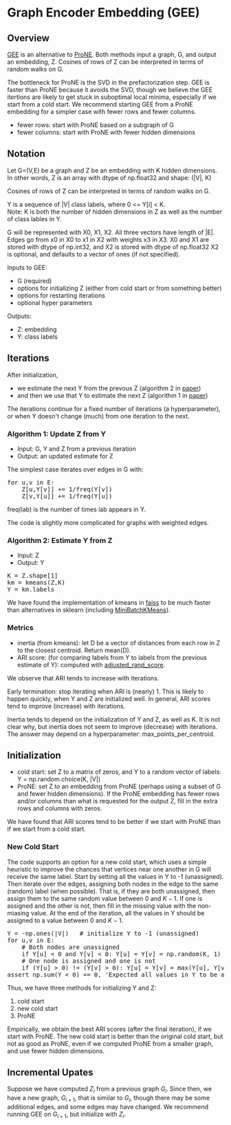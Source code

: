 # Graph Encoder Embedding (GEE)

<h2>Overview</h2>

<a href="https://arxiv.org/pdf/2109.13098">GEE</a> is an alternative to 
<a href="https://www.researchgate.net/profile/Ming-Ding-2/publication/334844418_ProNE_Fast_and_Scalable_Network_Representation_Learning/links/5f1e97f292851cd5fa4b2285/ProNE-Fast-and-Scalable-Network-Representation-Learning.pdf">ProNE</a>.
Both methods input a graph, G, and
output an embedding, Z.  Cosines of rows of Z can be interpreted in
terms of random walks on G.

The bottleneck for ProNE is the SVD in the prefactorization step.  GEE
is faster than ProNE because it avoids the SVD, though we believe the GEE itertions are likely to get stuck in
suboptimal local minima, especially if we start from a cold start.  We
recommend starting GEE from a ProNE embedding for a simpler case with fewer rows
and fewer columns.

* fewer rows: start with ProNE based on a subgraph of G
* fewer columns: start with ProNE with fewer hidden dimensions

<h2>Notation</h2>

Let G=(V,E) be a graph
and Z be an embedding with K hidden dimensions.
In other words, Z is an array with dtype of np.float32 and shape: (|V|, K)

Cosines of rows of Z can be interpreted in terms of random walks on G.

Y is a sequence of |V| class labels, where 0 <= Y[i] < K.  
Note: K is both the number
of hidden dimensions in Z as well as the number of class lables in Y.

G will be represented with X0, X1, X2.  All three vectors have length of |E|.
Edges go from x0 in X0 to x1 in X2 with weights x3 in X3.
X0 and X1 are stored with dtype of np.int32, and X2 is stored with dtype of np.float32
X2 is optional, and defaults to a vector of ones (if not specified).

Inputs to GEE:
* G (required)
* options for initializing Z (either from cold start or from something better)
* options for restarting iterations
* optional hyper parameters

Outputs:
* Z: embedding
* Y: class labels

<h2>Iterations</h2>

After initialization, 
* we estimate the next Y from the prevous Z (algorithm 2 in <a href="https://arxiv.org/pdf/2109.13098">paper</a>)
* and then we use that Y to estimate the next Z (algorithm 1 in <a href="https://arxiv.org/pdf/2109.13098">paper</a>)

The iterations continue for a fixed number of iterations (a hyperparameter), or when Y doesn't change (much) from one iteration to the next.

<h3>Algorithm 1: Update Z from Y</h3>

* Input: G, Y and Z from a previous iteration
* Output: an updated estimate for Z 

The simplest case iterates over edges in G with:

<pre>
for u,v in E:
    Z[u,Y[v]] += 1/freq(Y[v])
    Z[v,Y[u]] += 1/freq(Y[u])
</pre>

freq(lab) is the number of times lab appears in Y.

<p>
The code is slightly more complicated for graphs with weighted edges.
<p>


<h3>Algorithm 2: Estimate Y from Z</h3>

* Input: Z
* Output: Y

<pre>
K = Z.shape[1]
km = kmeans(Z,K)
Y = km.labels_
</pre>

We have found the implementation of kmeans in <a href="https://github.com/facebookresearch/faiss/wiki/Faiss-building-blocks:-clustering,-PCA,-quantization">faiss</a> to be much faster
than alternatives in sklearn (including <a href="https://scikit-learn.org/stable/modules/generated/sklearn.cluster.MiniBatchKMeans.html">MiniBatchKMeans</a>).

<h3>Metrics</h3>

* inertia (from kmeans): let D be a vector of distances from each row in Z to the closest centroid.  Return mean(D).
* ARI score: (for comparing labels from Y to labels from the previous estimate of Y): computed with <a href="https://scikit-learn.org/stable/modules/generated/sklearn.metrics.adjusted_rand_score.html">adjusted_rand_score</a>.

We observe that ARI tends to increase with iterations.  

Early termination: stop iterating when ARI is (nearly) 1.
This is likely to happen quickly, when Y and Z are initialized well.
In general, ARI scores tend to improve (increase) with iterations.

Inertia tends to depend on the initialization of Y and Z, as well as
K.  It is not clear why, but inertia does not seem to improve
(decrease) with iterations.  The answer may depend on a
hyperparameter: max_points_per_centroid.

<h2>Initialization</h2>

* cold start: set Z to a matrix of zeros, and Y to a random vector of labels: Y = np.random.choice(K, |V|)
* ProNE: set Z to an embedding from ProNE (perhaps using a subset of G and fewer hidden dimensions).  If the ProNE embedding has fewer rows and/or columns than what is requested
for the output Z, fill in the extra rows and columns with zeros.

We have found that ARI scores tend to be better if we start with ProNE than if we start from a cold start.

<h3>New Cold Start</h3>

The code supports an option for a new cold start, which uses a simple heuristic to improve the chances
that vertices near one another in G will receive the same label.  Start by setting all the values in Y to -1 (unassigned).
Then iterate over the edges, assigning both nodes in the edge to the same (random) label (when possible).  That is, if they are both unassigned, then
assign them to the same random value between $0$ and $K-1$.  If one is assigned and the other is not, then fill in the missing value
with the non-miasing value.  At the end of the iteration, all the values in Y should be assigned to a value between $0$ and $K-1$.

<pre>
Y = -np.ones(|V|)	# initialize Y to -1 (unassigned)
for u,v in E:
    # Both nodes are unassigned
    if Y[u] < 0 and Y[v] < 0: Y[u] = Y[v] = np.random(K, 1)
    # One node is assigned and one is not
    if (Y[u] > 0) != (Y[v] > 0): Y[u] = Y[v] = max(Y[u], Y[v])
assert np.sum(Y < 0) == 0, 'Expected all values in Y to be assigned'
</pre>

Thus, we have three methods for initializing Y and Z:

 1. cold start
 1. new cold start
 1. ProNE

Empirically, we obtain the best ARI scores (after the final iteration), if we start with ProNE.  The new cold start is better than the original cold start,
but not as good as ProNE, even if we computed ProNE from a smaller graph, and use fewer hidden dimensions.

<h2>Incremental Upates</h2>

Suppose we have computed $Z_i$ from a previous graph $G_i$.  Since then, we have a new graph, $G_{i+1}$, that is similar to $G_i$, though
there may be some additional edges, and some edges may have changed.  We recommend running GEE on $G_{i+1}$, but initialize with $Z_i$.

